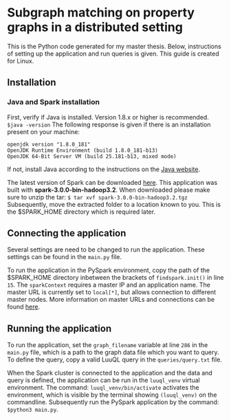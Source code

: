 # Subgraph matching on property graphs in a distributed setting

This is the Python code generated for my master thesis. Below, instructions of setting up the application and run queries is given. This guide is created for Linux.  

## Installation

### Java and Spark installation
First, verify if Java is installed. Version 1.8.x or higher is recommended.
`$java -version`
The following response is given if there is an installation present on your machine:
```
openjdk version "1.8.0_181"
OpenJDK Runtime Environment (build 1.8.0_181-b13)
OpenJDK 64-Bit Server VM (build 25.181-b13, mixed mode)
```
If not, install Java according to the instructions on the [Java website](https://www.java.com/).

The latest version of Spark can be downloaded [here](https://spark.apache.org/downloads.html). This application was built with **spark-3.0.0-bin-hadoop3.2**. When downloaded please make sure to unzip the tar:
`$ tar xvf spark-3.0.0-bin-hadoop3.2.tgz`
Subsequently, move the extracted folder to a location known to you. This is the $SPARK_HOME directory which is required later.

## Connecting the application
Several settings are need to be changed to run the application. These settings can be found in the `main.py` file.

To run the application in the PySpark environment, copy the path of the $SPARK_HOME directory inbetween the brackets of `findspark.init()` in line `15`.
The `sparkContext` requires a master IP and an application name. The master URL is currently set to `local[*]`, but allows connection to different master nodes. More information on master URLs and connections can be found [here](https://spark.apache.org/docs/latest/submitting-applications.html).

## Running the application
To run the application, set the `graph_filename` variable at line `286` in the `main.py` file, which is a path to the graph data file which you want to query.  To define the query, copy a valid LuuQL query in the `queries/query.txt` file.

When the Spark cluster is connected to the application and the data and query is defined, the application can be run in the `luuql_venv` virtual environment. The command: 
`luuql_venv/bin/activate` activates the environment, which is visible by the terminal showing `(luuql_venv)` on the commandline. Subsequently run the PySpark application by the command: `$python3 main.py`. 